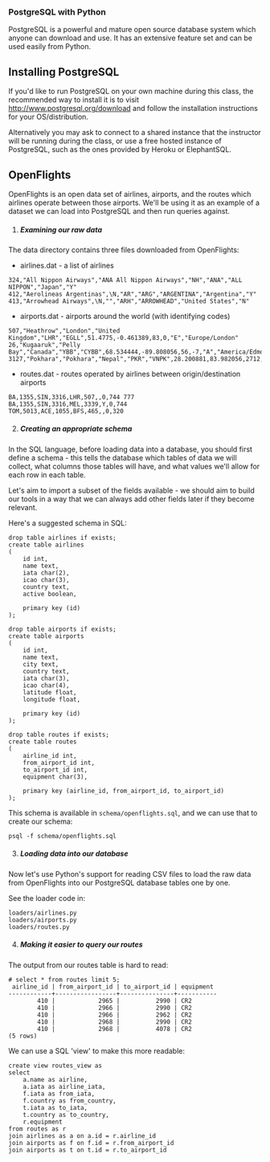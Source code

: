 ### PostgreSQL with Python

PostgreSQL is a powerful and mature open source database system which anyone
can download and use.  It has an extensive feature set and can be used easily
from Python.


## Installing PostgreSQL

If you'd like to run PostgreSQL on your own machine during this class, the
recommended way to install it is to visit http://www.postgresql.org/download
and follow the installation instructions for your OS/distribution.

Alternatively you may ask to connect to a shared instance that the instructor
will be running during the class, or use a free hosted instance of PostgreSQL,
such as the ones provided by Heroku or ElephantSQL.


## OpenFlights

OpenFlights is an open data set of airlines, airports, and the routes which
airlines operate between those airports.  We'll be using it as an example of a
dataset we can load into PostgreSQL and then run queries against.


1. ##### Examining our raw data

The data directory contains three files downloaded from OpenFlights:

* airlines.dat - a list of airlines

```
324,"All Nippon Airways","ANA All Nippon Airways","NH","ANA","ALL NIPPON","Japan","Y"
412,"Aerolineas Argentinas",\N,"AR","ARG","ARGENTINA","Argentina","Y"
413,"Arrowhead Airways",\N,"","ARH","ARROWHEAD","United States","N"
```

* airports.dat - airports around the world (with identifying codes)

```
507,"Heathrow","London","United Kingdom","LHR","EGLL",51.4775,-0.461389,83,0,"E","Europe/London"
26,"Kugaaruk","Pelly Bay","Canada","YBB","CYBB",68.534444,-89.808056,56,-7,"A","America/Edmonton"
3127,"Pokhara","Pokhara","Nepal","PKR","VNPK",28.200881,83.982056,2712,5.75,"N","Asia/Katmandu"
```

* routes.dat - routes operated by airlines between origin/destination airports

```
BA,1355,SIN,3316,LHR,507,,0,744 777
BA,1355,SIN,3316,MEL,3339,Y,0,744
TOM,5013,ACE,1055,BFS,465,,0,320
```

2. ##### Creating an appropriate schema

In the SQL language, before loading data into a database, you should first
define a schema - this tells the database which tables of data we will collect,
what columns those tables will have, and what values we'll allow for each row
in each table.

Let's aim to import a subset of the fields available - we should aim to build
our tools in a way that we can always add other fields later if they become
relevant.

Here's a suggested schema in SQL:

```
drop table airlines if exists;
create table airlines
(
    id int,
    name text,
    iata char(2),
    icao char(3),
    country text,
    active boolean,

    primary key (id)
);

drop table airports if exists;
create table airports
(
    id int,
    name text,
    city text,
    country text,
    iata char(3),
    icao char(4),
    latitude float,
    longitude float,

    primary key (id)
);

drop table routes if exists;
create table routes
(
    airline_id int,
    from_airport_id int,
    to_airport_id int,
    equipment char(3),

    primary key (airline_id, from_airport_id, to_airport_id)
);
```

This schema is available in `schema/openflights.sql`, and we can use that to
create our schema:

```
psql -f schema/openflights.sql
```

3. ##### Loading data into our database

Now let's use Python's support for reading CSV files to load the raw data
from OpenFlights into our PostgreSQL database tables one by one.

See the loader code in:

```
loaders/airlines.py
loaders/airports.py
loaders/routes.py
```

4. ##### Making it easier to query our routes

The output from our routes table is hard to read:

```
# select * from routes limit 5;
 airline_id | from_airport_id | to_airport_id | equipment
------------+-----------------+---------------+-----------
        410 |            2965 |          2990 | CR2
        410 |            2966 |          2990 | CR2
        410 |            2966 |          2962 | CR2
        410 |            2968 |          2990 | CR2
        410 |            2968 |          4078 | CR2
(5 rows)
```

We can use a SQL 'view' to make this more readable:

```
create view routes_view as
select
    a.name as airline,
    a.iata as airline_iata,
    f.iata as from_iata,
    f.country as from_country,
    t.iata as to_iata,
    t.country as to_country,
    r.equipment
from routes as r
join airlines as a on a.id = r.airline_id
join airports as f on f.id = r.from_airport_id
join airports as t on t.id = r.to_airport_id
```
